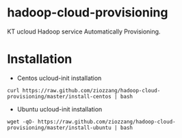 hadoop-cloud-provisioning
=========================

KT ucloud Hadoop service Automatically Provisioning.




Installation
============

* Centos ucloud-init installation

```
curl https://raw.github.com/ziozzang/hadoop-cloud-provisioning/master/install-centos | bash
```


* Ubuntu ucloud-init installation

```
wget -qO- https://raw.github.com/ziozzang/hadoop-cloud-provisioning/master/install-ubuntu | bash
```
